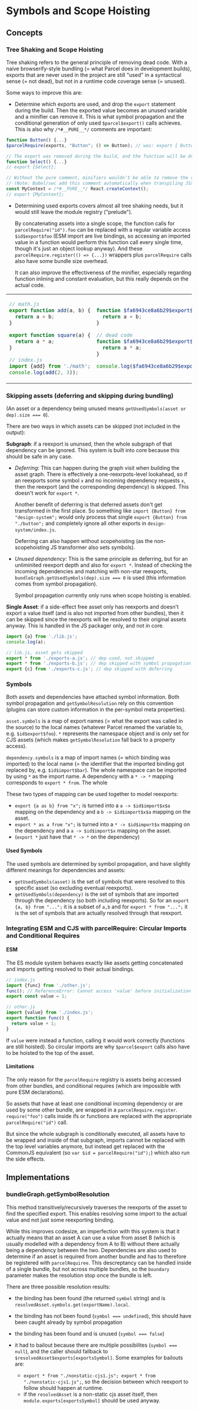 # Symbols and Scope Hoisting

## Concepts

### Tree Shaking and Scope Hoisting

Tree shaking refers to the general principle of removing dead code. With a naive browserify-style bundling (= what Parcel does in development builds), exports that are never used in the project are still "used" in a syntactical sense (= not dead), but not in a runtime code coverage sense (= unused).

Some ways to improve this are:

- Determine which exports are used, and drop the `export` statement during the build. Then the exported value becomes an unused variable and a minifier can remove it. This is what symbol propagation and the conditional generation of only used `$parcel$export()` calls achieves.
  This is also why `/*#__PURE__*/` comments are important:

```js
function Button() {...}
$parcelRequire(exports, "Button"; () => Button); // was: export { Button };

// The export was removed during the build, and the function will be dropped by the minifier:
function Select() {...}
// export {Select};

// Without the pure comment, minifiers wouldn't be able to remove the right hand side.
// (Note: Babel/swc add this comment automatically when transpiling JSX)
const MyContext = /*#__PURE__*/ React.createContext();
// export {MyContext};
```

- Determining used exports covers almost all tree shaking needs, but it would still leave the module registry ("prelude").

  By concatenating assets into a single scope, the function calls for `parcelRequire("id").foo` can be replaced with a regular variable access `$id$export$foo` (ESM import are live bindings, so accessing an imported value in a function would perform this function call every single time, though it's just an object lookup anyway). And these `parcelRequire.register(() => {...})` wrappers plus `parcelRequire` calls also have some bundle size overhead.

  It can also improve the effectiveness of the minifier, especially regarding function inlining and constant evaluation, but this really depends on the actual code.

<table><tr>
<td>

```js
// math.js
export function add(a, b) {
  return a + b;
}

export function square(a) {
  return a * a;
}

// index.js
import {add} from './math';
console.log(add(2, 3));
```

</td>
<td>

```js
function $fa6943ce8a6b29$export$add(a, b) {
  return a + b;
}

// dead code
function $fa6943ce8a6b29$export$square(a) {
  return a * a;
}

console.log($fa6943ce8a6b29$export$add(2, 3));
```

</td>
</tr></table>

### Skipping assets (deferring and skipping during bundling)

(An asset or a dependency being unused means `getUsedSymbols(asset or dep).size === 0`).

There are two ways in which assets can be skipped (not included in the output):

**Subgraph**: if a reexport is ununsed, then the whole subgraph of that dependency can be ignored. This system is built into core because this should be safe in any case.

- _Deferring_: This can happen during the graph visit when building the asset graph. There is effectively a one-reexrpots-level lookahead, so if an reexports some symbol `x` and no incoming dependency requests `x`, then the reexport (and the corresponding dependency) is skipped. This doesn't work for `export *`.

  Another benefit of deferring is that deferred assets don't get transformed in the first place. So something like `import {Button} from "design-system";` would only process that single `export {Button} from "./button";` and completely ignore all other exports in `design-system/index.js`.

  Deferring can also happen without scopehoisting (as the non-scopehoisting JS transformer also sets symbols).

- _Unused dependency_: This is the same principle as deferring, but for an unliminited reexport depth and also for `export *`. Instead of checking the incoming dependencies and matching with non-star reexports, `bundleGraph.getUsedSymbols(dep).size === 0` is used (this information comes from symbol propagation).

  Symbol propagation currently only runs when scope hoisting is enabled.

**Single Asset**: if a side-effect free asset only has reexports and doesn't export a value itself (and is also not imported from other bundles), then it can be skipped since the reexports will be resolved to their original assets anyway. This is handled in the JS packager only, and not in core.

```js
import {a} from './lib.js';
console.log(a);

// lib.js, asset gets skipped
export * from './exports-a.js'; // dep used, not skipped
export * from './exports-b.js'; // dep skipped with symbol propagation
export {c} from './exports-c.js'; // dep skipped with deferring
```

### Symbols

Both assets and dependencies have attached symbol information. Both symbol propagation and `getSymbolResolution` rely on this convention (plugins can store custom information in the per-symbol meta properties).

`asset.symbols` is a map of export names (= what the export was called in the source) to the local names (whatever Parcel renamed the variable to, e.g. `$id$export$foo`). `*` represents the namespace object and is only set for CJS assets (which makes `getSymbolResolution` fall back to a property access).

`dependency.symbols` is a map of import names (= which binding was imported) to the local name (= the identifier that the imported binding got replaced by, e.g. `$id$import$bar`). The whole namespace can be imported by using `*` as the import name. A dependency with a `* -> *` mapping corresponds to `export * from`. The whole

These two types of mapping can be used together to model reexports:

- `export {a as b} from "x";` is turned into a `a -> $id$import$x$a` mapping on the dependency and a `b -> $id$import$x$a` mapping on the asset.
- `export * as a from "x";` is turned into a `* -> $id$import$x` mapping on the dependency and a `a -> $id$import$x` mapping on the asset.
- (`export *` just have that `* -> *` on the dependency)

#### Used Symbols

The used symbols are determined by symbol propagation, and have slightly different meanings for dependencies and assets:

- `getUsedSymbols(asset)` is the set of symbols that were resolved to this specific asset (so excluding eventual reexports).
- `getUsedSymbols(dependency)` is the set of symbols that are imported through the dependency (so both including reexports). So for an `export {a, b} from "...";` it is a subset of `a,b` and for `export * from "...";` it is the set of symbols that are actually resolved through that reexport.

### Integrating ESM and CJS with parcelRequire: Circular Imports and Conditional Requires

#### ESM

The ES module system behaves exactly like assets getting concatenated and imports getting resolved to their actual bindings.

```js
// index.js
import {func} from './other.js';
func(); // ReferenceError: Cannot access 'value' before initialization
export const value = 1;

// other.js
import {value} from './index.js';
export function func() {
  return value + 1;
}
```

If `value` were instead a function, calling it would work correctly (functions are still hoisted). So circular imports are why `$parcel$export` calls also have to be hoisted to the top of the asset.

#### Limitations

The only reason for the `parcelRequire` registry is assets being accessed from other bundles, and conditional requires (which are impossible with pure ESM declarations).

So assets that have at least one conditional incoming dependency or are used by some other bundle, are wrapped in a `parcelRequire.register`. `require("foo")` calls inside ifs or functions are replaced with the appropriate `parcelRequire("id")` call.

But since the whole subgraph is conditionally executed, all assets have to be wrapped and inside of that subgraph, imports cannot be replaced with the top level variables anymore, but instead get replaced with the CommonJS equivalent (so `var $id = parcelRequire("id");`) which also run the side effects.

## Implementations

### bundleGraph.getSymbolResolution

This method transitively/recursively traverses the reexports of the asset to find the specified export. This enables resolving some import to the actual value and not just some reexporting binding.

While this improves codesize, an imperfection with this system is that it actually means that an asset A can use a value from asset B (which is usually modelled with a dependency from A to B) without there actually being a dependency between the two. Dependencies are also used to determine if an asset is required from another bundle and has to therefore be registered with `parcelRequiree`. This descreptancy can be handled inside of a single bundle, but not across multiple bundles, so the `boundary` parameter makes the resolution stop once the bundle is left.

There are three possible resolution results:

- the binding has been found (the returned `symbol` string) and is `resolvedAsset.symbols.get(exportName).local`.
- the binding has not been found (`symbol === undefined`), this should have been caught already by symbol propagation
- the binding has been found and is unused (`symbol === false`)
- it had to bailout because there are multiple possibilites (`symbol === null`), and the caller should fallback to `$resolvedAsset$exports[exportsSymbol]`. Some examples for bailouts are:

  - `export * from "./nonstatic-cjs1.js"; export * from "./nonstatic-cjs1.js";`, so the decision between which reexport to follow should happen at runtime.
  - if the `resolvedAsset` is a non-static cjs asset itself, then `module.exports[exportsSymbol]` should be used anyway.
